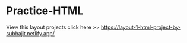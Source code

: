 # Practice-HTML
View this layout projects click here  >> https://layout-1-html-project-by-subhajit.netlify.app/
